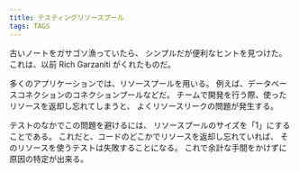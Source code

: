 ```yaml
---
title: テスティングリソースプール
tags: TAGS
---
```


古いノートをガサゴソ漁っていたら、
シンプルだが便利なヒントを見つけた。
これは、以前 Rich Garzaniti がくれたものだ。

多くのアプリケーションでは、リソースプールを用いる。
例えば、データベースコネクションのコネクションプールなどだ。
チームで開発を行う際、使ったリソースを返却し忘れてしまうと、
よくリソースリークの問題が発生する。

テストのなかでこの問題を避けるには、
リソースプールのサイズを「1」にすることである。
これだと、コードのどこかでリソースを返却し忘れていれば、
そのリソースを使うテストは失敗することになる。
これで余計な手間をかけずに原因の特定が出来る。
